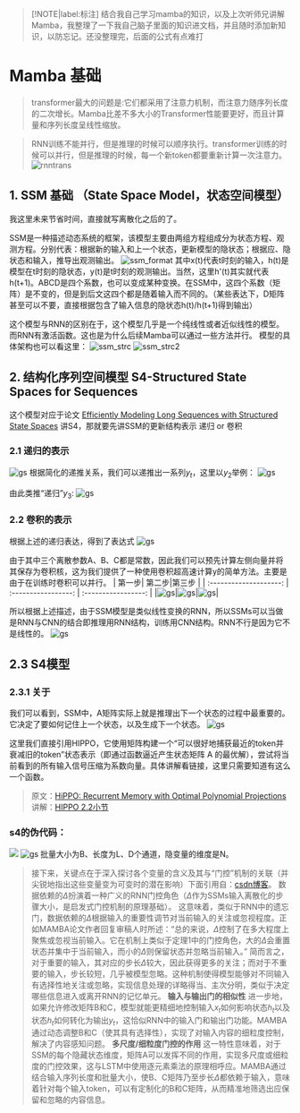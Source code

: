 > [!NOTE|label:标注]
> 结合我自己学习mamba的知识，以及上次听师兄讲解Mamba，我整理了一下我自己脑子里面的知识进文档，并且随时添加新知识，以防忘记。还没整理完，后面的公式有点难打

# Mamba 基础
> transformer最大的问题是:它们都采用了注意力机制，而注意力随序列长度的二次增长。Mamba比差不多大小的Transformer性能要更好，而且计算量和序列长度呈线性缩放。

> RNN训练不能并行，但是推理的时候可以顺序执行。transformer训练的时候可以并行，但是推理的时候，每一个新token都要重新计算一次注意力。
> ![rnntrans](image/rnntranformer.png)
## 1. SSM 基础 （State Space Model，状态空间模型）
我这里未来节省时间，直接就写离散化之后的了。

SSM是一种描述动态系统的框架，该模型主要由两组方程组成分为状态方程、观测方程。分别代表：根据新的输入和上一个状态，更新模型的隐状态；根据应、隐状态和输入，推导出观测输出。 
![ssm_format](image/ssm_format.png)
其中x(t)代表t时刻的输入，h(t)是模型在t时刻的隐状态，y(t)是t时刻的观测输出。当然，这里h'(t)其实就代表h(t+1)。ABCD是四个系数，也可以变成某种变换。在SSM中，这四个系数（矩阵）是不变的，但是到后文这四个都是随着输入而不同的。（某些表达下，D矩阵甚至可以不要，直接根据包含了输入信息的隐状态h(t)/h(t+1)得到输出）

这个模型与RNN的区别在于，这个模型几乎是一个纯线性或者近似线性的模型。而RNN有激活函数。这也是为什么后续Mamba可以通过一些方法并行。
模型的具体架构也可以看这里：
![ssm_strc](image/ssm_structure.png)
![ssm_strc2](image/ssm_structure_detail.png)
## 2. 结构化序列空间模型 S4-Structured State Spaces for Sequences
这个模型对应于论文 [Efficiently Modeling Long Sequences with Structured State Spaces](https://arxiv.org/abs/2111.00396)
讲S4，那就要先讲SSM的更新结构表示 递归 or 卷积
### 2.1 递归的表示
![gs](image/ssm_noD.png)
根据简化的递推关系，我们可以递推出一系列$y_t$，这里以$y_2$举例：
![gs](image/ssm_current.png)

由此类推“递归”$y_3$:
![gs](image/y3.png)

### 2.2 卷积的表示
根据上述的递归表达，得到了表达式
![gs](image/conv.png)

由于其中三个离散参数A、B、C都是常数，因此我们可以预先计算左侧向量并将其保存为卷积核，这为我们提供了一种使用卷积超高速计算y的简单方法。主要是由于在训练时卷积可以并行。
| 第一步| 第二步|第三步 |
| :--------------------: | :-----------------: | :-----------------: |
|![gs](image/co1.png)|![gs](image/co2.png)|![gs](image/co3.png)|

所以根据上述描述，由于SSM模型是类似线性变换的RNN，所以SSMs可以当做是RNN与CNN的结合即推理用RNN结构，训练用CNN结构。RNN不行是因为它不是线性的。
![gs](image/cnn_rnn.png)

## 2.3 S4模型
### 2.3.1 关于
我们可以看到，SSM中，A矩阵实际上就是推理出下一个状态的过程中最重要的。它决定了要如何记住上一个状态，以及生成下一个状态。
![gs](image/A_pre.png)

这里我们直接引用HIPPO，它使用矩阵构建一个“可以很好地捕获最近的token并衰减旧的token”状态表示（即通过函数逼近产生状态矩阵 A 的最优解），尝试将当前看到的所有输入信号压缩为系数向量。具体讲解看链接，这里只需要知道有这么一个函数。
> 原文：[HiPPO: Recurrent Memory with Optimal Polynomial Projections](https://proceedings.neurips.cc/paper/2020/hash/102f0bb6efb3a6128a3c750dd16729be-Abstract.html)
> 讲解：[HIPPO 2.2小节](https://blog.csdn.net/v_JULY_v/article/details/134923301?ops_request_misc=%257B%2522request%255Fid%2522%253A%2522171560160716800197016431%2522%252C%2522scm%2522%253A%252220140713.130102334.pc%255Fall.%2522%257D&request_id=171560160716800197016431&biz_id=0&utm_medium=distribute.pc_search_result.none-task-blog-2~all~first_rank_ecpm_v1~rank_v31_ecpm-3-134923301-null-null.142^v100^pc_search_result_base2&utm_term=SSM%E6%A8%A1%E5%9E%8Bmamba&spm=1018.2226.3001.4187)


### s4的伪代码：
![](image/abc.png)
![gs](image/S4.png)
批量大小为B、长度为L、D个通道，隐变量的维度是N。

> 接下来，关键点在于深入探讨各个变量的含义及其与“门控”机制的关联（并尖锐地指出这些变量变为可变时的潜在影响）下面引用自：[csdn博客](https://blog.csdn.net/v_JULY_v/article/details/134923301?ops_request_misc=%257B%2522request%255Fid%2522%253A%2522171560160716800197016431%2522%252C%2522scm%2522%253A%252220140713.130102334.pc%255Fall.%2522%257D&request_id=171560160716800197016431&biz_id=0&utm_medium=distribute.pc_search_result.none-task-blog-2~all~first_rank_ecpm_v1~rank_v31_ecpm-3-134923301-null-null.142^v100^pc_search_result_base2&utm_term=SSM%E6%A8%A1%E5%9E%8Bmamba&spm=1018.2226.3001.4187)。
> 数据依赖的$\Delta$扮演着一种广义的RNN门控角色（$\Delta$作为SSMs输入离散化的步骤大小，是启发式门控机制的原理基础）。
> 这意味着，类似于RNN中的遗忘门，数据依赖的$\Delta$根据输入的重要性调节对当前输入的关注或忽视程度。正如MAMBA论文作者回复审稿人时所述：“总的来说，$\Delta$控制了在多大程度上聚焦或忽视当前输入。它在机制上类似于定理1中的门控角色，大的$\Delta$会重置状态并集中于当前输入，而小的$\Delta$则保留状态并忽略当前输入。”
> 简而言之，对于重要的输入，其对应的步长$\Delta$较大，因此获得更多的关注；而对于不重要的输入，步长较短，几乎被模型忽略。这种机制使得模型能够对不同输入有选择性地关注或忽略，实现信息处理的详略得当、主次分明，类似于决定哪些信息进入或离开RNN的记忆单元。
> **输入与输出门的相似性**
> 进一步地，如果允许修改矩阵B和C，模型就能更精细地控制输入$x_t$如何影响状态$h_t$以及状态$h_t$如何转化为输出$y_t$，这恰似RNN中的输入门和输出门功能。MAMBA通过动态调整B和C（使其具有选择性），实现了对输入内容的细粒度控制，解决了内容感知问题。
> **多尺度/细粒度门控的作用**
这一特性意味着，对于SSM的每个隐藏状态维度，矩阵A可以发挥不同的作用，实现多尺度或细粒度的门控效果，这与LSTM中使用逐元素乘法的原理相呼应。MAMBA通过结合输入序列长度和批量大小，使B、C矩阵乃至步长$\Delta$都依赖于输入，意味着针对每个输入token，可以有定制化的B和C矩阵，从而精准地筛选出应保留和忽略的内容信息。
